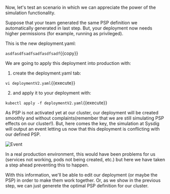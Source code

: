 Now, let's test an scenario in which we can appreciate the power of the simulation functionality. 

Suppose that your team generated the same PSP definition we automatically generated in last step. But, your deployment now needs higher permissions (for example, running as privileged).

This is the new deployment.yaml:

`
asdfasdfsadfsadfasdfsadf
`{{copy}}

We are going to apply this deployment into production with:

1. create the deployment.yaml tab:

`vi deploymentV2.yaml`{{execute}}

2. and apply it to your deployment with: 

`kubectl apply -f deploymentV2.yaml`{{execute}}

As PSP is not activated yet at our cluster, our deployment will be created smoothly and without complaints(remember that we are still simulating PSP effects on our cluster!). But, here comes the key, the simulation at Sysdig will output an event letting us now that this deployment is conflicting with our defined PSP. 

![Event](/sysdig/courses/secure/secure-pod-policy-advisor/assets/image2.png)

In a real production environment, this would have been problems for us (services not working, pods not being created, etc.) but here we have taken a step ahead preventing this to happen. 

With this information, we'll be able to edit our deployment (or maybe the PSP) in order to make them work together. Or, as we show in the previous step, we can just generete the optimal PSP definition for our cluster.